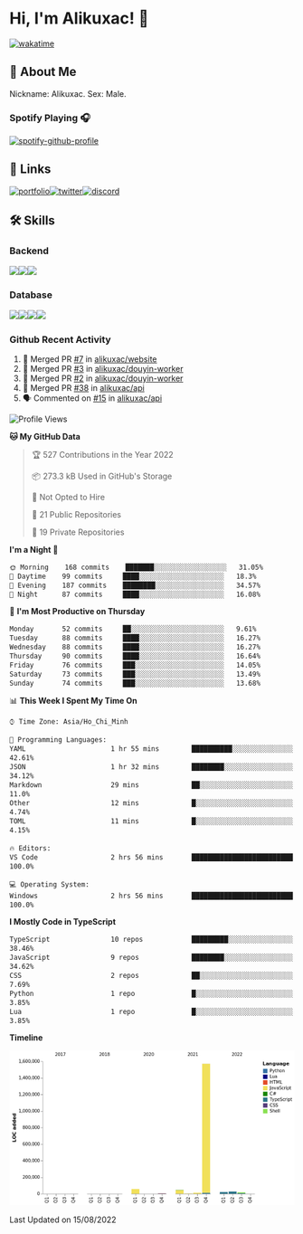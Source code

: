 # Hi, I'm Alikuxac! 👋
[![wakatime](https://wakatime.com/badge/user/f351a39f-05c3-4440-84c7-6444ba23d95e.svg)](https://wakatime.com/@alikuxac)
## 🚀 About Me
Nickname: Alikuxac.
Sex: Male.

### Spotify Playing 🎧
[![spotify-github-profile](https://spotify-github-profile.vercel.app/api/view?uid=1ug46od67cxvdqjx4zr7l33i4&cover_image=true&theme=natemoo-re&bar_color=53b14f&bar_color_cover=false)](https://open.spotify.com/user/1ug46od67cxvdqjx4zr7l33i4)

## 🔗 Links
[![portfolio][portfolio-badge]][website-link][![twitter][twitter-badge]][twitter-link][![discord][discord-badge]][discord-link]

## 🛠 Skills
<!---### Frontend--->

### Backend
[![](https://img.shields.io/badge/C%23-239120?style=for-the-badge&logo=c-sharp&logoColor=white)]()[![](https://img.shields.io/badge/JavaScript-F7DF1E?style=for-the-badge&logo=javascript&logoColor=black)]()[![](https://img.shields.io/badge/TypeScript-007ACC?style=for-the-badge&logo=typescript&logoColor=white)]()
### Database
[![](https://img.shields.io/badge/MySQL-00000F?style=for-the-badge&logo=mysql&logoColor=white)]()[![](https://img.shields.io/badge/MongoDB-4EA94B?style=for-the-badge&logo=mongodb&logoColor=white)]()[![](https://img.shields.io/badge/PostgreSQL-316192?style=for-the-badge&logo=postgresql&logoColor=white)]()[![](https://img.shields.io/badge/Redis-D82C20?style=for-the-badge&logo=RedislogoColor=white)]()
<!---### Tools--->

<!---### Framework--->

### Github Recent Activity
<!--START_SECTION:activity-->
1. 🎉 Merged PR [#7](https://github.com/alikuxac/website/pull/7) in [alikuxac/website](https://github.com/alikuxac/website)
2. 🎉 Merged PR [#3](https://github.com/alikuxac/douyin-worker/pull/3) in [alikuxac/douyin-worker](https://github.com/alikuxac/douyin-worker)
3. 🎉 Merged PR [#2](https://github.com/alikuxac/douyin-worker/pull/2) in [alikuxac/douyin-worker](https://github.com/alikuxac/douyin-worker)
4. 🎉 Merged PR [#38](https://github.com/alikuxac/api/pull/38) in [alikuxac/api](https://github.com/alikuxac/api)
5. 🗣 Commented on [#15](https://github.com/alikuxac/api/issues/15) in [alikuxac/api](https://github.com/alikuxac/api)
<!--END_SECTION:activity-->

<!--START_SECTION:waka-->
![Profile Views](http://img.shields.io/badge/Profile%20Views-0-blue)

**🐱 My GitHub Data** 

> 🏆 527 Contributions in the Year 2022
 > 
> 📦 273.3 kB Used in GitHub's Storage 
 > 
> 🚫 Not Opted to Hire
 > 
> 📜 21 Public Repositories 
 > 
> 🔑 19 Private Repositories  
 > 
**I'm a Night 🦉** 

```text
🌞 Morning    168 commits    ███████░░░░░░░░░░░░░░░░░░   31.05% 
🌆 Daytime    99 commits     ████░░░░░░░░░░░░░░░░░░░░░   18.3% 
🌃 Evening    187 commits    ████████░░░░░░░░░░░░░░░░░   34.57% 
🌙 Night      87 commits     ████░░░░░░░░░░░░░░░░░░░░░   16.08%

```
📅 **I'm Most Productive on Thursday** 

```text
Monday       52 commits     ██░░░░░░░░░░░░░░░░░░░░░░░   9.61% 
Tuesday      88 commits     ████░░░░░░░░░░░░░░░░░░░░░   16.27% 
Wednesday    88 commits     ████░░░░░░░░░░░░░░░░░░░░░   16.27% 
Thursday     90 commits     ████░░░░░░░░░░░░░░░░░░░░░   16.64% 
Friday       76 commits     ███░░░░░░░░░░░░░░░░░░░░░░   14.05% 
Saturday     73 commits     ███░░░░░░░░░░░░░░░░░░░░░░   13.49% 
Sunday       74 commits     ███░░░░░░░░░░░░░░░░░░░░░░   13.68%

```


📊 **This Week I Spent My Time On** 

```text
⌚︎ Time Zone: Asia/Ho_Chi_Minh

💬 Programming Languages: 
YAML                     1 hr 55 mins        ██████████░░░░░░░░░░░░░░░   42.61% 
JSON                     1 hr 32 mins        ████████░░░░░░░░░░░░░░░░░   34.12% 
Markdown                 29 mins             ██░░░░░░░░░░░░░░░░░░░░░░░   11.0% 
Other                    12 mins             █░░░░░░░░░░░░░░░░░░░░░░░░   4.74% 
TOML                     11 mins             █░░░░░░░░░░░░░░░░░░░░░░░░   4.15%

🔥 Editors: 
VS Code                  2 hrs 56 mins       █████████████████████████   100.0%

💻 Operating System: 
Windows                  2 hrs 56 mins       █████████████████████████   100.0%

```

**I Mostly Code in TypeScript** 

```text
TypeScript               10 repos            █████████░░░░░░░░░░░░░░░░   38.46% 
JavaScript               9 repos             ████████░░░░░░░░░░░░░░░░░   34.62% 
CSS                      2 repos             ██░░░░░░░░░░░░░░░░░░░░░░░   7.69% 
Python                   1 repo              █░░░░░░░░░░░░░░░░░░░░░░░░   3.85% 
Lua                      1 repo              █░░░░░░░░░░░░░░░░░░░░░░░░   3.85%

```


**Timeline**

![Chart not found](https://raw.githubusercontent.com/alikuxac/alikuxac/master/charts/bar_graph.png) 


 Last Updated on 15/08/2022
<!--END_SECTION:waka-->

<!--- Link definition --->
[website-link]: https://alikuxac.xyz/
[twitter-link]: https://twitter.com/alikuxac
[discord-link]: https://discord.gg/8yfv46W
[kofi-link]: https://ko-fi.com/alikuxac
[Facebook]: https://www.facebook.com/anikuxac

[Instagram]: https://www.instagram.com/alikuxac/

<!--- Badgee Imag --->
[portfolio-badge]: https://img.shields.io/badge/my_portfolio-000?style=for-the-badge&logo=ko-fi&logoColor=white
[twitter-badge]: https://img.shields.io/badge/twitter-1DA1F2?style=for-the-badge&logo=twitter&logoColor=white
[discord-badge]: https://img.shields.io/badge/Discord-7289DA?style=for-the-badge&logo=discord&logoColor=white
